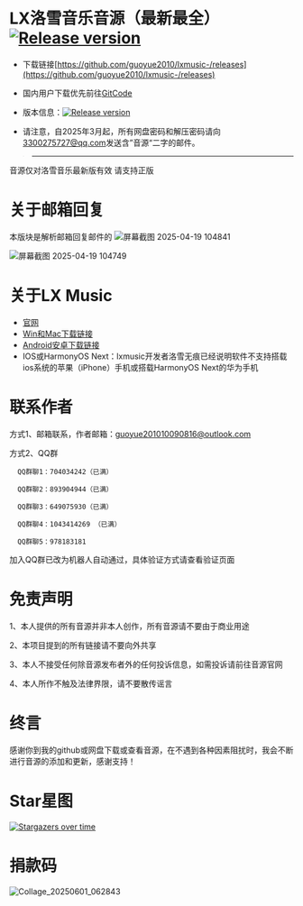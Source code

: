 # LX洛雪音乐音源（最新最全） <a href="https://bgithub.xyz/guoyue2010/lxmusic-/releases"><img src="https://img.shields.io/github/release/guoyue2010/lxmusic-" alt="Release version"></a>

- 下载链接[https://github.com/guoyue2010/lxmusic-/releases](https://github.com/guoyue2010/lxmusic-/releases)

- 国内用户下载优先前往[GitCode](https://gitcode.com/guoyue2010/lxmusic-)

- 版本信息：<a href="https://bgithub.xyz/guoyue2010/lxmusic-/releases"><img src="https://img.shields.io/github/release/guoyue2010/lxmusic-" alt="Release version"></a>

- 请注意，自2025年3月起，所有网盘密码和解压密码请向[3300275727@qq.com](mailto:3300275727@qq.com)发送含”音源“二字的邮件。

> ----------------------------------------
  音源仅对洛雪音乐最新版有效
  请支持正版

# 关于邮箱回复
本版块是解析邮箱回复邮件的
![屏幕截图 2025-04-19 104841](https://github.com/user-attachments/assets/327cca57-7e16-4b19-9cfd-ec6072ac966b)

![屏幕截图 2025-04-19 104749](https://github.com/user-attachments/assets/5e3716e4-bd58-4bc0-9d5c-83ff0516810b)



# 关于LX Music
- [官网](https://lxmusic.toside.cn/)
- [Win和Mac下载链接](https://github.com/lyswhut/lx-music-desktop?tab=readme-ov-file#readme)
- [Android安卓下载链接](https://github.com/lyswhut/lx-music-mobile)
- IOS或HarmonyOS Next：lxmusic开发者洛雪无痕已经说明软件不支持搭载ios系统的苹果（iPhone）手机或搭载HarmonyOS Next的华为手机

# 联系作者
方式1、邮箱联系，作者邮箱：[guoyue201010090816@outlook.com](mailto:guoyue201010090816@outlook.com)

方式2、QQ群

      QQ群聊1：704034242（已满）
    
      QQ群聊2：893904944（已满）

      QQ群聊3：649075930（已满）

      QQ群聊4：1043414269 （已满）

      QQ群聊5：978183181

加入QQ群已改为机器人自动通过，具体验证方式请查看验证页面

# 免责声明
1、本人提供的所有音源并非本人创作，所有音源请不要由于商业用途

2、本项目提到的所有链接请不要向外共享

3、本人不接受任何除音源发布者外的任何投诉信息，如需投诉请前往音源官网

4、本人所作不触及法律界限，请不要散传谣言

# 终言
感谢你到我的github或网盘下载或查看音源，在不遇到各种因素阻扰时，我会不断进行音源的添加和更新，感谢支持！

# Star星图
[![Stargazers over time](https://starchart.cc/guoyue2010/lxmusic-.svg?background=%23FFFFFF&axis=%23333333&line=%23ffc163)](https://starchart.cc/guoyue2010/lxmusic-)

# 捐款码
![Collage_20250601_062843](https://github.com/user-attachments/assets/143a2db4-4fa9-4175-91fe-6135ea5d1be1)


